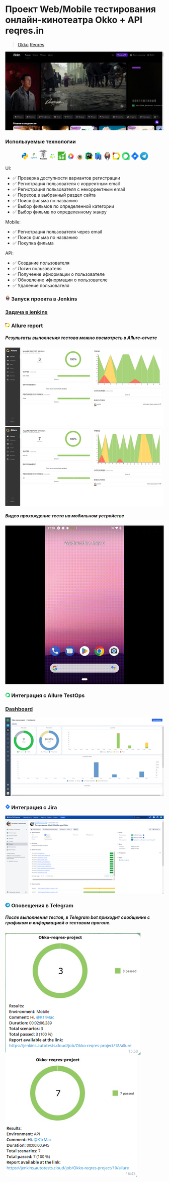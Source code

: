 <h1> Проект Web/Mobile тестирования онлайн-кинотеатра Okko + API reqres.in  </h1>

> <a target="_blank" href="https://okko.tv/">Okko</a>
<a target="_blank" href="https://reqres.in/">Reqres</a>

![This is an image](images/okko_tv.jpg)
<!-- Технологии -->

### Используемые технологии
<p  align="center">
   <code><img width="5%" title="Python" src="images/python.png"></code>
  <code><img width="5%" title="Pytest" src="images/pytest.png"></code>
  <code><img width="5%" title="Requests" src="images/requests.png"></code>
  <code><img width="5%" title="Selene" src="images/selene.png"></code>
  <code><img width="5%" title="Selenium" src="images/selenium.png"></code>
   <code><img width="5%" title="Appium" src="images/appium.png"></code>
   <code><img width="5%" title="Browserstack" src="images/browserstack.png"></code>
   <code><img width="5%" title="PyCharm" src="images/pycharm.png"></code>
  <code><img width="5%" title="Android Studio" src="images/android_studio.png"></code>
  <code><img width="5%" title="Jenkins" src="images/jenkins.png"></code>
  <code><img width="5%" title="Allure Report" src="images/allure_report.png"></code>
  <code><img width="5%" title="Allure TestOps" src="images/allure_testops.png"></code>
  <code><img width="5%" title="Jira" src="images/jira.png"></code>
  <code><img width="5%" title="Telegram" src="images/tg.png"></code>
</p>


<!-- Тест кейсы -->
UI:
* ✅ Проверка доступности вариантов регистрации
* ✅ Регистрация пользователя с корректным email
* ✅ Регистрация пользователя с некорректным email
* ✅ Переход в выбранный раздел сайта
* ✅ Поиск фильма по названию
* ✅ Выбор фильмов по определенной категории
* ✅ Выбор фильмв по определенному жанру

Mobile:
* ✅ Регистрация пользователя через email
* ✅ Поиск фильма по названию
* ✅ Покупка фильма

 API:
* ✅ Cоздание пользователя
* ✅ Логин пользователя
* ✅ Получение ифнормации о пользователе
* ✅ Обновление ифнормации о пользователе
* ✅ Удаление пользователя


<!-- Jenkins -->

### <img width="3%" title="Jenkins" src="images/jenkins.png"> Запуск проекта в Jenkins

### [Задача в jenkins](https://jenkins.autotests.cloud/job/Okko-reqres-project/)


<!-- Allure report -->

### <img width="3%" title="Allure Report" src="images/allure_report.png"> Allure report

##### Результаты выполнения тестова можно посмотреть в Allure-отчете
![This is an image](images/allure_dashboard.jpg)
![This is an image](images/allure-api.jpg)

##### Видео прохождение теста на мобильном устройстве
![This is an image](images/mobile_test.gif)



<!-- Allure TestOps -->

### <img width="3%" title="Allure TestOps" src="images/allure_testops.png"> Интеграция с Allure TestOps

### [Dashboard](https://allure.autotests.cloud/project/4221/dashboards)

![This is an image](images/allure_testops_dash.jpg)




<!-- Jira -->

### <img width="3%" title="Jira" src="images/jira.png"> Интеграция с Jira

![This is an image](images/jira_okko.jpg)


<!-- Telegram -->

### <img width="3%" title="Telegram" src="images/tg.png"> Оповещения в Telegram
##### После выполнения тестов, в Telegram bot приходит сообщение с графиком и информацией о тестовом прогоне.

![This is an image](images/bot_mobile_result.png)
![This is an image](images/bot_api_result.png)
